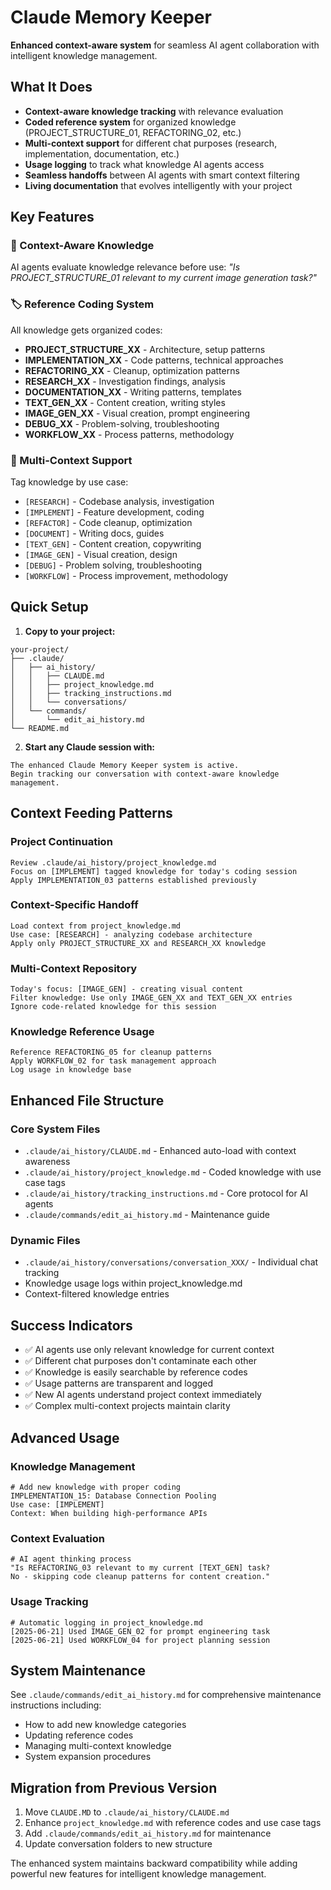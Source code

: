 # Claude Memory Keeper

**Enhanced context-aware system** for seamless AI agent collaboration with intelligent knowledge management.

## What It Does

- **Context-aware knowledge tracking** with relevance evaluation
- **Coded reference system** for organized knowledge (PROJECT_STRUCTURE_01, REFACTORING_02, etc.)
- **Multi-context support** for different chat purposes (research, implementation, documentation, etc.)
- **Usage logging** to track what knowledge AI agents access
- **Seamless handoffs** between AI agents with smart context filtering
- **Living documentation** that evolves intelligently with your project

## Key Features

### 🧠 Context-Aware Knowledge
AI agents evaluate knowledge relevance before use: *"Is PROJECT_STRUCTURE_01 relevant to my current image generation task?"*

### 🏷️ Reference Coding System
All knowledge gets organized codes:
- **PROJECT_STRUCTURE_XX** - Architecture, setup patterns
- **IMPLEMENTATION_XX** - Code patterns, technical approaches
- **REFACTORING_XX** - Cleanup, optimization patterns
- **RESEARCH_XX** - Investigation findings, analysis
- **DOCUMENTATION_XX** - Writing patterns, templates
- **TEXT_GEN_XX** - Content creation, writing styles
- **IMAGE_GEN_XX** - Visual creation, prompt engineering
- **DEBUG_XX** - Problem-solving, troubleshooting
- **WORKFLOW_XX** - Process patterns, methodology

### 🎯 Multi-Context Support
Tag knowledge by use case:
- `[RESEARCH]` - Codebase analysis, investigation
- `[IMPLEMENT]` - Feature development, coding
- `[REFACTOR]` - Code cleanup, optimization
- `[DOCUMENT]` - Writing docs, guides
- `[TEXT_GEN]` - Content creation, copywriting
- `[IMAGE_GEN]` - Visual creation, design
- `[DEBUG]` - Problem solving, troubleshooting
- `[WORKFLOW]` - Process improvement, methodology

## Quick Setup

1. **Copy to your project:**
```
your-project/
├── .claude/
│   ├── ai_history/
│   │   ├── CLAUDE.md
│   │   ├── project_knowledge.md
│   │   ├── tracking_instructions.md
│   │   └── conversations/
│   └── commands/
│       └── edit_ai_history.md
└── README.md
```

2. **Start any Claude session with:**
```
The enhanced Claude Memory Keeper system is active.
Begin tracking our conversation with context-aware knowledge management.
```

## Context Feeding Patterns

### Project Continuation
```
Review .claude/ai_history/project_knowledge.md
Focus on [IMPLEMENT] tagged knowledge for today's coding session
Apply IMPLEMENTATION_03 patterns established previously
```

### Context-Specific Handoff
```
Load context from project_knowledge.md
Use case: [RESEARCH] - analyzing codebase architecture
Apply only PROJECT_STRUCTURE_XX and RESEARCH_XX knowledge
```

### Multi-Context Repository
```
Today's focus: [IMAGE_GEN] - creating visual content
Filter knowledge: Use only IMAGE_GEN_XX and TEXT_GEN_XX entries
Ignore code-related knowledge for this session
```

### Knowledge Reference Usage
```
Reference REFACTORING_05 for cleanup patterns
Apply WORKFLOW_02 for task management approach
Log usage in knowledge base
```

## Enhanced File Structure

### Core System Files
- `.claude/ai_history/CLAUDE.md` - Enhanced auto-load with context awareness
- `.claude/ai_history/project_knowledge.md` - Coded knowledge with use case tags
- `.claude/ai_history/tracking_instructions.md` - Core protocol for AI agents
- `.claude/commands/edit_ai_history.md` - Maintenance guide

### Dynamic Files
- `.claude/ai_history/conversations/conversation_XXX/` - Individual chat tracking
- Knowledge usage logs within project_knowledge.md
- Context-filtered knowledge entries

## Success Indicators

- ✅ AI agents use only relevant knowledge for current context
- ✅ Different chat purposes don't contaminate each other
- ✅ Knowledge is easily searchable by reference codes
- ✅ Usage patterns are transparent and logged
- ✅ New AI agents understand project context immediately
- ✅ Complex multi-context projects maintain clarity

## Advanced Usage

### Knowledge Management
```
# Add new knowledge with proper coding
IMPLEMENTATION_15: Database Connection Pooling
Use case: [IMPLEMENT]
Context: When building high-performance APIs
```

### Context Evaluation
```
# AI agent thinking process
"Is REFACTORING_03 relevant to my current [TEXT_GEN] task? 
No - skipping code cleanup patterns for content creation."
```

### Usage Tracking
```
# Automatic logging in project_knowledge.md
[2025-06-21] Used IMAGE_GEN_02 for prompt engineering task
[2025-06-21] Used WORKFLOW_04 for project planning session
```

## System Maintenance

See `.claude/commands/edit_ai_history.md` for comprehensive maintenance instructions including:
- How to add new knowledge categories
- Updating reference codes
- Managing multi-context knowledge
- System expansion procedures

## Migration from Previous Version

1. Move `CLAUDE.MD` to `.claude/ai_history/CLAUDE.md`
2. Enhance `project_knowledge.md` with reference codes and use case tags
3. Add `.claude/commands/edit_ai_history.md` for maintenance
4. Update conversation folders to new structure

The enhanced system maintains backward compatibility while adding powerful new features for intelligent knowledge management.
